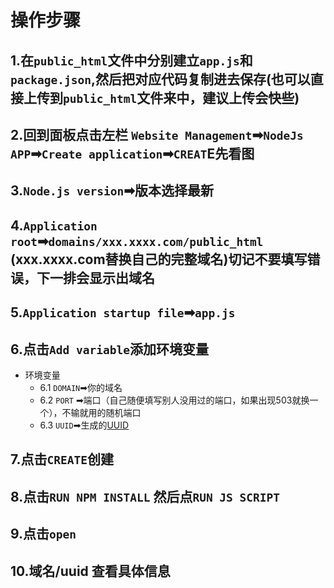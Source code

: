 # 操作步骤
## 1.在`public_html`文件中分别建立`app.js`和`package.json`,然后把对应代码复制进去保存(也可以直接上传到`public_html`文件来中，建议上传会快些)
## 2.回到面板点击左栏 `Website Management`➡`NodeJs APP`➡`Create application`➡`CREAT`E先看图
## 3.`Node.js version`➡版本选择最新
## 4.`Application root`➡`domains/xxx.xxxx.com/public_html` (xxx.xxxx.com替换自己的完整域名)切记不要填写错误，下一排会显示出域名
## 5.`Application startup file`➡`app.js`
## 6.点击`Add variable`添加环境变量
- 环境变量
  - 6.1 `DOMAIN`➡你的域名
  - 6.2 `PORT` ➡端口（自己随便填写别人没用过的端口，如果出现503就换一个），不输就用的随机端口
  - 6.3 `UUID`➡生成的[UUID](https://1024tools.com/uuid)
## 7.点击`CREATE`创建
## 8.点击`RUN NPM INSTALL` 然后点`RUN JS SCRIPT`
## 9.点击`open`
## 10.域名/uuid 查看具体信息
